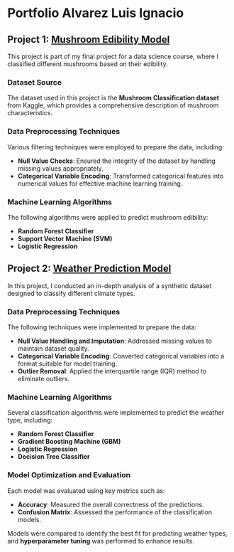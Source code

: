 # Portfolio Alvarez Luis Ignacio

## Project 1: [Mushroom Edibility Model](https://github.com/AlvarezLI/ProjectDS-Mushrooms)  
This project is part of my final project for a data science course, where I classified different mushrooms based on their edibility.

### Dataset Source
The dataset used in this project is the **Mushroom Classification dataset** from Kaggle, which provides a comprehensive description of mushroom characteristics.

### Data Preprocessing Techniques
Various filtering techniques were employed to prepare the data, including:
- **Null Value Checks**: Ensured the integrity of the dataset by handling missing values appropriately.
- **Categorical Variable Encoding**: Transformed categorical features into numerical values for effective machine learning training.

### Machine Learning Algorithms
The following algorithms were applied to predict mushroom edibility:
- **Random Forest Classifier**
- **Support Vector Machine (SVM)**
- **Logistic Regression**

## Project 2: [Weather Prediction Model](https://github.com/AlvarezLI/ProyectoDSII_ParteI)  
In this project, I conducted an in-depth analysis of a synthetic dataset designed to classify different climate types.

### Data Preprocessing Techniques
The following techniques were implemented to prepare the data:
- **Null Value Handling and Imputation**: Addressed missing values to maintain dataset quality.
- **Categorical Variable Encoding**: Converted categorical variables into a format suitable for model training.
- **Outlier Removal**: Applied the interquartile range (IQR) method to eliminate outliers.

### Machine Learning Algorithms
Several classification algorithms were implemented to predict the weather type, including:
- **Random Forest Classifier**
- **Gradient Boosting Machine (GBM)**
- **Logistic Regression**
- **Decision Tree Classifier**

### Model Optimization and Evaluation
Each model was evaluated using key metrics such as:
- **Accuracy**: Measured the overall correctness of the predictions.
- **Confusion Matrix**: Assessed the performance of the classification models.

Models were compared to identify the best fit for predicting weather types, and **hyperparameter tuning** was performed to enhance results.
